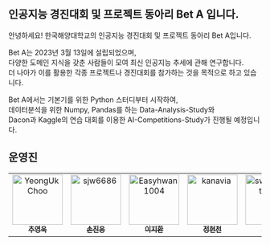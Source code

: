 ## 인공지능 경진대회 및 프로젝트 동아리 Bet A 입니다.

안녕하세요! 한국해양대학교의 인공지능 경진대회 및 프로젝트 동아리 Bet A입니다.  

Bet A는 2023년 3월 13일에 설립되었으며,  
다양한 도메인 지식을 갖춘 사람들이 모여 최신 인공지능 추세에 관해 연구합니다.  
더 나아가 이를 활용한 각종 프로젝트나 경진대회를 참가하는 것을 목적으로 하고 있습니다.  

Bet A에서는 기본기를 위한 Python 스터디부터 시작하여,  
데이터분석을 위한 Numpy, Pandas를 하는 Data-Analysis-Study와  
Dacon과 Kaggle의 연습 대회를 이용한 AI-Competitions-Study가 진행될 예정입니다.

## 운영진

<table>
  <tbody>
    <tr>
      <td align="center"><a href="https://github.com/choo121600"><img src="https://avatars.githubusercontent.com/u/54111883?v=4" width="100px;" alt="YeongUk Choo"/><br /><sub><b>추영욱</b></sub></a></td>
      <td align="center"><a href="https://github.com/sjw6686"><img src="https://avatars.githubusercontent.com/u/110438213?v=4" width="100px;" alt="sjw6686"/><br /><sub><b>손진웅</b></sub></a></td>
      <td align="center"><a href="https://github.com/Easyhwan1004"><img src="https://avatars.githubusercontent.com/u/128610467?v=4" width="100px;" alt="Easyhwan1004"/><br /><sub><b>이지환</b></sub></a></td>
      <td align="center"><a href="https://github.com/kanavia"><img src="https://avatars.githubusercontent.com/u/128970994?v=4" width="100px;" alt="kanavia"/><br /><sub><b>정현천</b></sub></a></td>
      <td align="center"><a href="https://github.com/sweetpotatolove"><img src="https://avatars.githubusercontent.com/u/127645249?v=4" width="100px;" alt="sweetpotatolove"/><br /><sub><b>박사랑</b></sub></a></td>
    </tr>
  </tbody>
</table>
